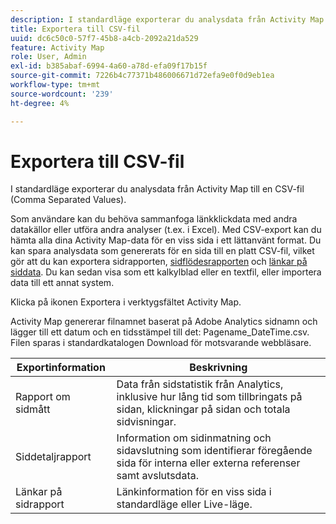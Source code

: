 ```yaml
---
description: I standardläge exporterar du analysdata från Activity Map till en CSV-fil (Comma Separated Values).
title: Exportera till CSV-fil
uuid: dc6c50c0-57f7-45b8-a4cb-2092a21da529
feature: Activity Map
role: User, Admin
exl-id: b385abaf-6994-4a60-a78d-efa09f17b15f
source-git-commit: 7226b4c77371b486006671d72efa9e0f0d9eb1ea
workflow-type: tm+mt
source-wordcount: '239'
ht-degree: 4%

---
```


# Exportera till CSV-fil

I standardläge exporterar du analysdata från Activity Map till en CSV-fil (Comma Separated Values).

Som användare kan du behöva sammanfoga länkklickdata med andra datakällor eller utföra andra analyser (t.ex. i Excel). Med CSV-export kan du hämta alla dina Activity Map-data för en viss sida i ett lättanvänt format. Du kan spara analysdata som genererats för en sida till en platt CSV-fil, vilket gör att du kan exportera sidrapporten, [sidflödesrapporten](/help/analyze/activity-map/activitymap-page-flow.md) och [länkar på siddata](/help/analyze/activity-map/activitymap-links-report.md). Du kan sedan visa som ett kalkylblad eller en textfil, eller importera data till ett annat system.

Klicka på ikonen Exportera i verktygsfältet Activity Map.

Activity Map genererar filnamnet baserat på Adobe Analytics sidnamn och lägger till ett datum och en tidsstämpel till det: Pagename_DateTime.csv. Filen sparas i standardkatalogen Download för motsvarande webbläsare.

| Exportinformation | Beskrivning |
|---|---|
| Rapport om sidmått | Data från sidstatistik från Analytics, inklusive hur lång tid som tillbringats på sidan, klickningar på sidan och totala sidvisningar. |
| Siddetaljrapport | Information om sidinmatning och sidavslutning som identifierar föregående sida för interna eller externa referenser samt avslutsdata. |
| Länkar på sidrapport | Länkinformation för en viss sida i standardläge eller Live-läge. |
